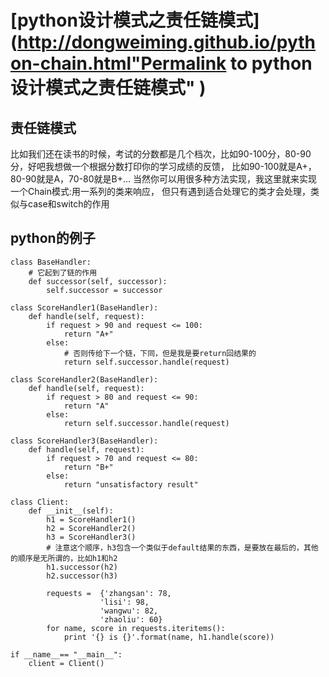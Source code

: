 #  [python设计模式之责任链模式](http://dongweiming.github.io/python-chain.html"Permalink to python设计模式之责任链模式" )

## 责任链模式

比如我们还在读书的时候，考试的分数都是几个档次，比如90-100分，80-90分，好吧我想做一个根据分数打印你的学习成绩的反馈，
比如90-100就是A+，80-90就是A，70-80就是B+… 当然你可以用很多种方法实现，我这里就来实现一个Chain模式:用一系列的类来响应，
但只有遇到适合处理它的类才会处理，类似与case和switch的作用

## python的例子

    
    
    class BaseHandler:
        # 它起到了链的作用
        def successor(self, successor):
            self.successor = successor
    
    class ScoreHandler1(BaseHandler):
        def handle(self, request):
            if request > 90 and request <= 100:
                return "A+"
            else:
                # 否则传给下一个链，下同，但是我是要return回结果的
                return self.successor.handle(request)
    
    class ScoreHandler2(BaseHandler):
        def handle(self, request):
            if request > 80 and request <= 90:
                return "A"
            else:
                return self.successor.handle(request)
    
    class ScoreHandler3(BaseHandler):
        def handle(self, request):
            if request > 70 and request <= 80:
                return "B+"
            else:
                return "unsatisfactory result"
    
    class Client:
        def __init__(self):
            h1 = ScoreHandler1()
            h2 = ScoreHandler2()
            h3 = ScoreHandler3()
            # 注意这个顺序，h3包含一个类似于default结果的东西，是要放在最后的，其他的顺序是无所谓的，比如h1和h2
            h1.successor(h2)
            h2.successor(h3)
    
            requests =  {'zhangsan': 78,
                        'lisi': 98,
                        'wangwu': 82,
                        'zhaoliu': 60}
            for name, score in requests.iteritems():
                print '{} is {}'.format(name, h1.handle(score))
    
    if __name__== "__main__":
        client = Client()
    


